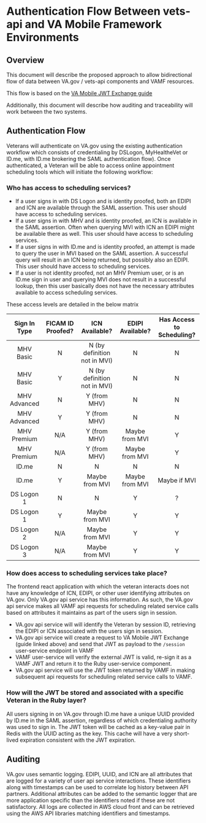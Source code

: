 # Authentication Flow Between vets-api and VA Mobile Framework Environments

## Overview
This document will describe the proposed approach to allow bidirectional flow of data between VA.gov / vets-api components and VAMF resources. 

This flow is based on the [VA Mobile JWT Exchange guide](https://coderepo.mobilehealth.va.gov/projects/IUMS/repos/user-service/browse/docs/externalJwtExchange.md) 

Additionally, this document will describe how auditing and traceability will work between the two systems. 

## Authentication Flow

Veterans will authenticate on VA.gov using the existing authentication workflow which consists of credentialing by DSLogon, MyHealtheVet or ID.me, with ID.me brokering the SAML authentication flow). Once authenticated, a Veteran will be able to access online appointment scheduling tools which will initiate the following workflow:

### Who has access to scheduling services?

* If a user signs in with DS Logon and is identity proofed, both an EDIPI and ICN are available through the SAML assertion. This user should have access to scheduling services.
* If a user signs in with MHV and is identity proofed, an ICN is available in the SAML assertion. Often when querying MVI with ICN an EDIPI might be available there as well. This user should have access to scheduling services.
* If a user signs in with ID.me and is identity proofed, an attempt is made to query the user in MVI based on the SAML assertion. A successful query will result in an ICN being returned, but possibly also an EDIPI. This user should have access to scheduling services.
* If a user is not identity proofed, not an MHV Premium user, or is an ID.me sign in user and querying MVI does not result in a successful lookup, then this user basically does not have the necessary attributes available to access scheduling services.

These access levels are detailed in the below matrix

| Sign In Type | FICAM ID Proofed? | ICN Available?                 | EDIPI Available? | Has Access to Scheduling? |
|:------------:|:-----------------:|:------------------------------:|:----------------:|:-------------------------:|
| MHV Basic    | N                 | N (by definition not in MVI)   | N                | N                         |
| MHV Basic    | Y                 | N (by definition not in MVI)   | N                | N                         |
| MHV Advanced | N                 | Y (from MHV)                   | N                | N                         |
| MHV Advanced | Y                 | Y (from MHV)                   | N                | N                         |
| MHV Premium  | N/A               | Y (from MHV)                   | Maybe from MVI   | Y                         |
| MHV Premium  | N/A               | Y (from MHV)                   | Maybe from MVI   | Y                         |
| ID.me        | N                 | N                              | N                | N                         |
| ID.me        | Y                 | Maybe from MVI                 | Maybe from MVI   | Maybe if MVI              |
| DS Logon 1   | N                 | N                              | Y                | ?                         |
| DS Logon 1   | Y                 | Maybe from MVI                 | Y                | Y                         |
| DS Logon 2   | N/A               | Maybe from MVI                 | Y                | Y                         |
| DS Logon 3   | N/A               | Maybe from MVI                 | Y                | Y                         |

### How does access to scheduling services take place?

The frontend react application with which the veteran interacts does not have any knowledge of ICN, EDIPI, or other user identifying attributes on VA.gov. Only VA.gov api service has this information. As such, the VA.gov api service makes all VAMF api requests for scheduling related service calls based on attributes it maintains as part of the users sign in session. 

* VA.gov api service will will identify the Veteran by session ID, retrieving the EDIPI or ICN associated with the users sign in session.  
* VA.gov api service will create a request to VA Mobile JWT Exchange (guide linked above) and send that JWT as payload to the ```/session``` user-service endpoint in VAMF
* VAMF user-service will verify the external JWT is valid, re-sign it as a VAMF JWT and return it to the Ruby user-service component.
* VA.gov api service will use the JWT token returned by VAMF in making subsequent api requests for scheduling related service calls to VAMF.

### How will the JWT be stored and associated with a specific Veteran in the Ruby layer?

All users signing in on VA.gov through ID.me have a unique UUID provided by ID.me in the SAML assertion, regardless of which credentialing authority was used to sign in. The JWT token will be cached as a key-value pair in Redis with the UUID acting as the key. This cache will have a very short-lived expiration consistent with the JWT expiration.

## Auditing

VA.gov uses semantic logging. EDIPI, UUID, and ICN are all attributes that are logged for a variety of user api service interactions. These identifiers along with timestamps can be used to correlate log history between API partners. Additional attributes can be added to the semantic logger that are more application specific than the identifiers noted if these are not satisfactory. All logs are collected in AWS cloud front and can be retrieved using the AWS API libraries matching identifiers and timestamps.
